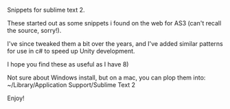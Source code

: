 Snippets for sublime text 2.

These started out as some snippets i found on the web for AS3 (can't recall the source, sorry!).

I've since tweaked them a bit over the years, and I've added similar patterns for use in c# to speed up Unity development.  

I hope you find these as useful as I have 8)

Not sure about Windows install, but on a mac, you can plop them into: 
~/Library/Application Support/Sublime Text 2

Enjoy!